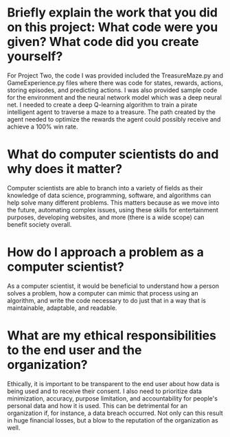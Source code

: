 # Briefly explain the work that you did on this project: What code were you given? What code did you create yourself?
For Project Two, the code I was provided included the TreasureMaze.py and GameExperience.py files where there was code for states, rewards, actions, storing episodes, and predicting actions. I was also provided sample code for the environment and the neural network model which was a deep neural net. I needed to create a deep Q-learning algorithm to train a pirate intelligent agent to traverse a maze to a treasure. The path created by the agent needed to optimize the rewards the agent could possibly receive and achieve a 100% win rate.
# What do computer scientists do and why does it matter?
Computer scientists are able to branch into a variety of fields as their knowledge of data science, programming, software, and algorithms can help solve many different problems. This matters because as we move into the future, automating complex issues, using these skills for entertainment purposes, developing websites, and more (there is a wide scope) can benefit society overall.
# How do I approach a problem as a computer scientist?
As a computer scientist, it would be beneficial to understand how a person solves a problem, how a computer can mimic that process using an algorithm, and write the code necessary to do just that in a way that is maintainable, adaptable, and readable. 
# What are my ethical responsibilities to the end user and the organization?
Ethically, it is important to be transparent to the end user about how data is being used and to receive their consent. I also need to prioritize data minimization, accuracy, purpose limitation, and accountability for people's personal data and how it is used. This can be detrimental for an organization if, for instance, a data breach occurred. Not only can this result in huge financial losses, but a blow to the reputation of the organization as well.
